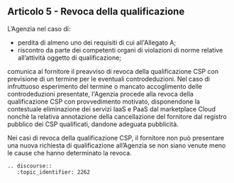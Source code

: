 ## Articolo 5 - Revoca della qualificazione

L’Agenzia nel caso di:

* perdita di almeno uno dei requisiti di cui all'Allegato A;
* riscontro da parte dei competenti organi di violazioni di norme relative
  all’attività oggetto di qualificazione;

comunica al fornitore il preavviso di revoca della qualificazione CSP
con previsione di un termine per le eventuali controdeduzioni. 
Nel caso di infruttuoso esperimento del termine o mancato accoglimento delle 
controdeduzioni presentate, l'Agenzia procede alla revoca della qualificazione CSP 
con provvedimento motivato, disponendone la contestuale eliminazione dei servizi IaaS e PaaS
dal marketplace Cloud nonchè la relativa annotazione della cancellazione 
del fornitore dal registro pubblico dei CSP qualificati, dandone adeguata pubblicità. 

Nei casi di revoca della qualificazione CSP, il fornitore non può
presentare una nuova richiesta di qualificazione all’Agenzia se non siano
venute meno le cause che hanno determinato la revoca.


```eval_rst
.. discourse::
   :topic_identifier: 2262
```
